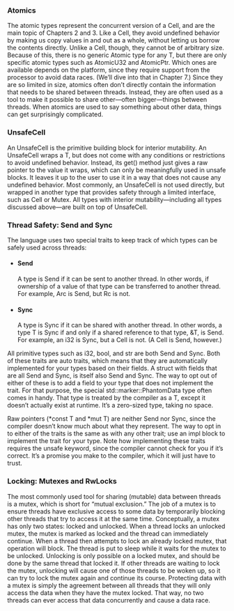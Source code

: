 ### Atomics

The atomic types represent the concurrent version of a Cell, and are the main topic of Chapters 2 and 3. Like a Cell, they avoid undefined behavior by making us copy values in and out as a whole, without letting us borrow the contents directly. Unlike a Cell, though, they cannot be of arbitrary size. Because of this, there is no generic Atomic<T> type for any T, but there are only specific atomic types such as AtomicU32 and AtomicPtr<T>. Which ones are available depends on the platform, since they require support from the processor to avoid data races. (We’ll dive into that in Chapter 7.) Since they are so limited in size, atomics often don’t directly contain the information that needs to be shared between threads. Instead, they are often used as a tool to make it possible to share other—​often bigger—​things between threads. When atomics are used to say something about other data, things can get surprisingly complicated.

### UnsafeCell

An UnsafeCell is the primitive building block for interior mutability. An UnsafeCell<T> wraps a T, but does not come with any conditions or restrictions to avoid undefined behavior. Instead, its get() method just gives a raw pointer to the value it wraps, which can only be meaningfully used in unsafe blocks. It leaves it up to the user to use it in a way that does not cause any undefined behavior.
Most commonly, an UnsafeCell is not used directly, but wrapped in another type that provides safety through a limited interface, such as Cell or Mutex. All types with interior mutability—​including all types discussed above—​are built on top of UnsafeCell.

### Thread Safety: Send and Sync

The language uses two special traits to keep track of which types can be safely used across threads:

- #### Send

  A type is Send if it can be sent to another thread. In other words, if ownership of a value of that type can be transferred to another thread. For example, Arc<i32> is Send, but Rc<i32> is not.

- #### Sync
  A type is Sync if it can be shared with another thread. In other words, a type T is Sync if and only if a shared reference to that type, &T, is Send. For example, an i32 is Sync, but a Cell<i32> is not. (A Cell<i32> is Send, however.)

All primitive types such as i32, bool, and str are both Send and Sync. Both of these traits are auto traits, which means that they are automatically implemented for your types based on their fields. A struct with fields that are all Send and Sync, is itself also Send and Sync. The way to opt out of either of these is to add a field to your type that does not implement the trait. For that purpose, the special std::marker::PhantomData<T> type often comes in handy. That type is treated by the compiler as a T, except it doesn’t actually exist at runtime. It’s a zero-sized type, taking no space.

Raw pointers (*const T and *mut T) are neither Send nor Sync, since the compiler doesn’t know much about what they represent. The way to opt in to either of the traits is the same as with any other trait; use an impl block to implement the trait for your type. Note how implementing these traits requires the unsafe keyword, since the compiler cannot check for you if it’s correct. It’s a promise you make to the compiler, which it will just have to trust.

### Locking: Mutexes and RwLocks

The most commonly used tool for sharing (mutable) data between threads is a mutex, which is short for “mutual exclusion.” The job of a mutex is to ensure threads have exclusive access to some data by temporarily blocking other threads that try to access it at the same time.
Conceptually, a mutex has only two states: locked and unlocked. When a thread locks an unlocked mutex, the mutex is marked as locked and the thread can immediately continue. When a thread then attempts to lock an already locked mutex, that operation will block. The thread is put to sleep while it waits for the mutex to be unlocked. Unlocking is only possible on a locked mutex, and should be done by the same thread that locked it. If other threads are waiting to lock the mutex, unlocking will cause one of those threads to be woken up, so it can try to lock the mutex again and continue its course. Protecting data with a mutex is simply the agreement between all threads that they will only access the data when they have the mutex locked. That way, no two threads can ever access that data concurrently and cause a data race.
